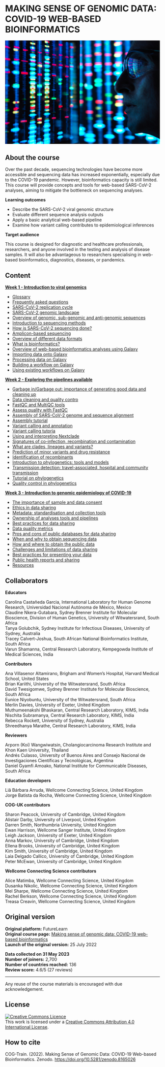 # MAKING SENSE OF GENOMIC DATA: COVID-19 WEB-BASED BIOINFORMATICS

![](images/OC3_cover.jpeg)

## About the course         

Over the past decade, sequencing technologies have become more accessible and sequencing data has increased exponentially, especially due to the COVID-19 pandemic. However, bioinformatics capacity is still limited. This course will provide concepts and tools for web-based SARS-CoV-2 analyses, aiming to mitigate the bottleneck on sequencing analyses.


**Learning outcomes**         

* Describe the SARS-CoV-2 viral genomic structure         
* Evaluate different sequence analysis outputs           
* Apply a basic analytical web-based pipeline            
* Examine how variant calling contributes to epidemiological inferences           

**Target audience**            

This course is designed for diagnostic and healthcare professionals, researchers, and anyone involved in the testing and analysis of disease samples. It will also be advantageous to researchers specialising in web-based bioinformatics, diagnostics, diseases, or pandemics.

## Content

**[Week 1 - Introduction to viral genomics](https://wcscourses.github.io/COG-Train_Resources/making_sense_week1.html#INTRODUCTION_TO_VIRAL_GENOMICS)**

* [Glossary](https://wcscourses.github.io/COG-Train_Resources/making_sense_week1.html#Glossary)      
* [Frequently asked questions](https://wcscourses.github.io/COG-Train_Resources/making_sense_week1.html#Frequently_asked_questions)         
* [SARS-CoV-2 replication cycle](https://wcscourses.github.io/COG-Train_Resources/making_sense_week1.html#SARS-CoV-2_replication_cycle)       
* [SARS-CoV-2 genomic landscape](https://wcscourses.github.io/COG-Train_Resources/making_sense_week1.html#SARS-CoV-2_genomic_landscape)           
* [Overview of genomic, sub-genomic and anti-genomic sequences](https://wcscourses.github.io/COG-Train_Resources/making_sense_week1.html#Overview_of_genomic,_sub-genomic_and_anti-genomic_sequences)        
* [Introduction to sequencing methods](https://wcscourses.github.io/COG-Train_Resources/making_sense_week1.html#Introduction_to_sequencing_methods)                 
* [How is SARS-CoV-2 sequencing done?](https://wcscourses.github.io/COG-Train_Resources/making_sense_week1.html#How_is_SARS-CoV-2_sequencing_done)         
* [Amplicon-based sequencing](https://wcscourses.github.io/COG-Train_Resources/making_sense_week1.html#Amplicon-based_sequencing)              
* [Overview of different data formats](https://wcscourses.github.io/COG-Train_Resources/making_sense_week1.html#Overview_of_different_data_formats)                  
* [What is bioinformatics?](https://wcscourses.github.io/COG-Train_Resources/making_sense_week1.html#What_is_bioinformatics)                 
* [Overview of web-based bioinformatics analyses using Galaxy](https://wcscourses.github.io/COG-Train_Resources/making_sense_week1.html#Overview_of_web-based_bioinformatics_analyses_using_Galaxy)                   
* [Importing data onto Galaxy](https://wcscourses.github.io/COG-Train_Resources/making_sense_week1.html#Importing_data_onto_Galaxy)                     
* [Processing data on Galaxy](https://wcscourses.github.io/COG-Train_Resources/making_sense_week1.html#Processing_data_on_Galaxy)                  
* [Building a workflow on Galaxy](https://wcscourses.github.io/COG-Train_Resources/making_sense_week1.html#Building_a_workflow_on_Galaxy)                  
* [Using existing workflows on Galaxy](https://wcscourses.github.io/COG-Train_Resources/making_sense_week1.html#Using_existing_workflows_on_Galaxy)                    

**[Week 2 - Exploring the pipelines available](https://wcscourses.github.io/COG-Train_Resources/making_sense_week2.html#EXPLORING_THE_PIPELINES_AVAILABLE)**      

* [Garbage in/Garbage out: importance of generating good data and cleaning up](https://wcscourses.github.io/COG-Train_Resources/making_sense_week2.html#Garbage_inGarbage_out:_importance_of_generating_good_data_and_cleaning_up)           
* [Data cleaning and quality contro](https://wcscourses.github.io/COG-Train_Resources/making_sense_week2.html#Data_cleaning_and_quality_control)       
* [FastQC and MultiQC tools](https://wcscourses.github.io/COG-Train_Resources/making_sense_week2.html#FastQC_and_MultiQC_tools)            
* [Assess quality with FastQC](https://wcscourses.github.io/COG-Train_Resources/making_sense_week2.html#Assess_quality_with_FastQC)            
* [Assembly of SARS-CoV-2 genome and sequence alignment](https://wcscourses.github.io/COG-Train_Resources/making_sense_week2.html#Assembly_of_SARS-CoV-2_genome_and_sequence_alignment)             
* [Assembly tutorial](https://wcscourses.github.io/COG-Train_Resources/making_sense_week2.html#Assembly_tutorial)            
* [Variant calling and annotation](https://wcscourses.github.io/COG-Train_Resources/making_sense_week2.html#Variant_calling_and_annotation)              
* [Variant calling tutoria](https://wcscourses.github.io/COG-Train_Resources/making_sense_week2.html#Variant_calling_tutorial)              
* [Using and interpreting Nextclade](https://wcscourses.github.io/COG-Train_Resources/making_sense_week2.html#Using_and_interpreting_Nextclade)         
* [Signatures of co-infection, recombination and contamination](https://wcscourses.github.io/COG-Train_Resources/making_sense_week2.html#Signatures_of_co-infection,_recombination_and_contamination)          
* [What are clades, lineages and variants?](https://wcscourses.github.io/COG-Train_Resources/making_sense_week2.html#What_are_clades,_lineages_and_variants)             
* [Prediction of minor variants and drug resistance](https://wcscourses.github.io/COG-Train_Resources/making_sense_week2.html#Prediction_of_minor_variants_and_drug_resistance)             
* [Identification of recombinants](https://wcscourses.github.io/COG-Train_Resources/making_sense_week2.html#Identification_of_recombinants)            
* [Introduction to phylogenetics: tools and models](https://wcscourses.github.io/COG-Train_Resources/making_sense_week2.html#Introduction_to_phylogenetics:_tools_and_models)               
* [Transmission detection: travel-associated, hospital and community transmission](https://wcscourses.github.io/COG-Train_Resources/making_sense_week2.html#Transmission_detection:_travel-associated,_hospital_and_community_transmission)              
* [Tutorial on phylogenetics](https://wcscourses.github.io/COG-Train_Resources/making_sense_week2.html#Tutorial_on_phylogenetics)            
* [Quality control in phylogenetics](https://wcscourses.github.io/COG-Train_Resources/making_sense_week2.html#Quality_control_in_phylogenetics)               


**[Week 3 - Introduction to genomic epidemiology of COVID-19](https://wcscourses.github.io/COG-Train_Resources/making_sense_week3.html#INTRODUCTION_TO_GENOMIC_EPIDEMIOLOGY_OF_COVID-19)**
* [The importance of sample and data consent](https://wcscourses.github.io/COG-Train_Resources/making_sense_week3.html#The_importance_of_sample_and_data_consent)        
* [Ethics in data sharing](https://wcscourses.github.io/COG-Train_Resources/making_sense_week3.html#Ethics_in_data_sharing)        
* [Metadata: standardisation and collection tools](https://wcscourses.github.io/COG-Train_Resources/making_sense_week3.html#Metadata:_standardisation_and_collection_tools)              
* [Ownership of analyses tools and pipelines](https://wcscourses.github.io/COG-Train_Resources/making_sense_week3.html#Ownership_of_analyses_tools_and_pipelines)              
* [Best practices for data sharing](https://wcscourses.github.io/COG-Train_Resources/making_sense_week3.html#Best_practices_for_data_sharing)             
* [Data quality metrics](https://wcscourses.github.io/COG-Train_Resources/making_sense_week3.html#Data_quality_metrics)         
* [Pros and cons of public databases for data sharing](https://wcscourses.github.io/COG-Train_Resources/making_sense_week3.html#Pros_and_cons_of_public_databases_for_data_sharing)          
* [When and why to obtain sequencing data](https://wcscourses.github.io/COG-Train_Resources/making_sense_week3.html#When_and_why_to_obtain_sequencing_data)          
* [How and where to obtain the public data](https://wcscourses.github.io/COG-Train_Resources/making_sense_week3.html#How_and_where_to_obtain_the_public_data)            
* [Challenges and limitations of data sharing](https://wcscourses.github.io/COG-Train_Resources/making_sense_week3.html#Challenges_and_limitations_of_data_sharing)            
* [Best practices for presenting your data](https://wcscourses.github.io/COG-Train_Resources/making_sense_week3.html#Best_practices_for_presenting_your_data)          
* [Public health reports and sharing](https://wcscourses.github.io/COG-Train_Resources/making_sense_week3.html#Public_health_reports_and_sharing)         
* [Resources](https://wcscourses.github.io/COG-Train_Resources/making_sense_week3.html#Resources)  

## Collaborators

**Educators**     

Carolina Castañeda Garcia, International Laboratory for Human Genome Research, Universidad Nacional Autónoma de México, Mexico                 
Claudine Nkera-Gutabara, Sydney Brenner Institute for Molecular Bioscience, Division of Human Genetics, University of Witwatersrand, South Africa             
Tanya Golubchik, Sydney Institute for Infectious Diseases, University of Sydney, Australia           
Tracey Calvert-Joshua, South African National Bioinformatics Institute, South Africa          
Varun Shamanna, Central Research Laboratory, Kempegowda Institute of Medical Sciences, India             
             
**Contributors**             

Ana Villasenor Altamirano, Brigham and Women’s Hospital, Harvard Medical School, United States                   
Brian Kariithi, University of the Witwatersrand, South Africa                
David Twesigomwe, Sydney Brenner Institute for Molecular Bioscience, South Africa        
Eunice Niyobuntu, University of the Witwatersrand, South Africa        
Merlin Davies, University of Exeter, United Kingdom                   
Muthumeenakshi Bhaskaran, Central Research Laboratory, KIMS, India           
Nischita Subramanya, Central Research Laboratory, KIMS, India                
Rebecca Rockett, University of Sydney, Australia                  
Shreedhanya Marathe, Central Research Laboratory, KIMS, India           
 
**Reviewers**

Arporn (Koi) Wangwiwatsin, Cholangiocarcinoma Research Institute and Khon Kaen University, Thailand            
Andrés Culasso, University of Buenos Aires and Consejo Nacional de Investigaciones Científicas y Tecnológicas, Argentina          
Daniel Gyamfi Amoako, National Institute for Communicable Diseases, South Africa          

**Education developers**           

Liã Bárbara Arruda, Wellcome Connecting Science, United Kingdom       
Jorge Batista da Rocha, Wellcome Connecting Science, United Kingdom          
 
**COG-UK contributors**
 
Sharon Peacock, University of Cambridge, United Kingdom          
Alistair Darby, University of Liverpool, United Kingdom              
Darren Smith, Northumbria University, United Kingdom             
Ewan Harrison, Wellcome Sanger Institute, United Kingdom         
Leigh Jackson, University of Exeter, United Kingdom          
Anna Markov, University of Cambridge, United Kingdom           
Ellena Brooks, University of Cambridge, United Kingdom          
Kim Smith, University of Cambridge, United Kingdom         
Laia Delgado Callico, University of Cambridge, United Kingdom            
Peter McEwan, University of Cambridge, United Kingdom               

**Wellcome Connecting Science contributors**

Alice Matimba, Wellcome Connecting Science, United Kingdom            
Dusanka Nikolic, Wellcome Connecting Science, United Kingdom            
Mel Sharpe, Wellcome Connecting Science, United Kingdom    
Rachel Berkson, Wellcome Connecting Science, United Kingdom            
Treasa Creavin, Wellcome Connecting Science, United Kingdom              
              
## Original version

**Original platform:** FutureLearn       
**Original course page:** [Making sense of genomic data: COVID-19 web-based bioinformatics](https://www.futurelearn.com/courses/making-sense-of-genomic-data-covid-19-web-based-bioinformatics/1)                            
**Launch of the original version:** 25 July 2022                

**Data collected on 31 May 2023**        
**Number of joiners:** 2,700           
**Number of countries reached:** 136           
**Review score:** 4.6/5 (27 reviews)         

******
Any reuse of the course materials is encouraged with due acknowledgement.

## License
<a rel="license" href="http://creativecommons.org/licenses/by/4.0/"><img alt="Creative Commons Licence" style="border-width:0" src="https://i.creativecommons.org/l/by/4.0/88x31.png" /></a><br />This work is licensed under a <a rel="license" href="http://creativecommons.org/licenses/by/4.0/">Creative Commons Attribution 4.0 International License</a>.

## How to cite 

COG-Train. (2022). Making Sense of Genomic Data: COVID-19 Web-based Bioinformatics. Zenodo. https://doi.org/10.5281/zenodo.8165026










